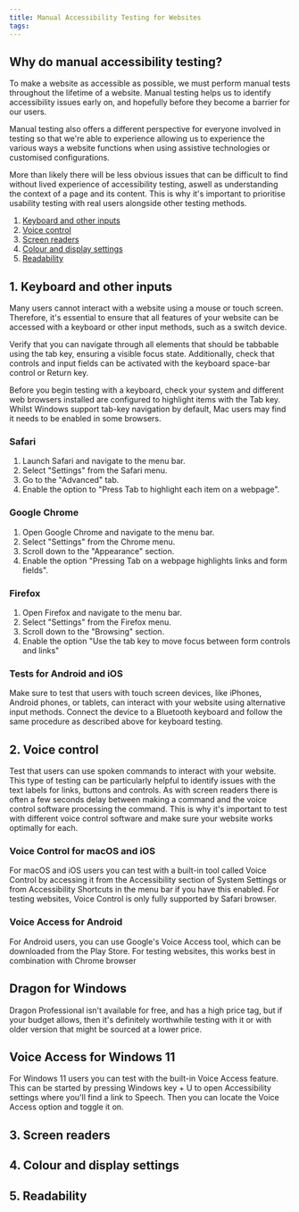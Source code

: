 ```yaml
---
title: Manual Accessibility Testing for Websites
tags: 
---
```


## Why do manual accessibility testing?

To make a website as accessible as possible, we must perform manual tests throughout the lifetime of a website. Manual testing helps us to identify accessibility issues early on, and hopefully before they become a barrier for our users.

Manual testing also offers a different perspective for everyone involved in testing so that we're able to experience allowing us to experience the various ways a website functions when using assistive technologies or customised configurations.

More than likely there will be less obvious issues that can be difficult to find without lived experience of accessibility testing, aswell as understanding the context of a page and its content. This is why it's important to prioritise usability testing with real users alongside other testing methods.

1. [Keyboard and other inputs](#1-keyboard-and-other-inputs)
2. [Voice control](#2-voice-control)
3. [Screen readers](#3-screen-readers)
4. [Colour and display settings](#4-colour-and-display-settings)
5. [Readability](#5-readability)

## 1. Keyboard and other inputs
Many users cannot interact with a website using a mouse or touch screen. Therefore, it's essential to ensure that all features of your website can be accessed with a keyboard or other input methods, such as a switch device. 

Verify that you can navigate through all elements that should be tabbable using the tab key, ensuring a visible focus state. Additionally, check that controls and input fields can be activated with the keyboard space-bar control or Return key.

Before you begin testing with a keyboard, check your system and different web browsers installed are configured to highlight items with the Tab key. Whilst Windows support tab-key navigation by default, Mac users may find it needs to be enabled in some browsers.

### Safari
1. Launch Safari and navigate to the menu bar.
2. Select "Settings" from the Safari menu.
3. Go to the "Advanced" tab.
4. Enable the option to "Press Tab to highlight each item on a webpage".

### Google Chrome
1. Open Google Chrome and navigate to the menu bar.
2. Select "Settings" from the Chrome menu.
3. Scroll down to the "Appearance" section.
4. Enable the option "Pressing Tab on a webpage highlights links and form fields".

### Firefox
1. Open Firefox and navigate to the menu bar.
2. Select "Settings" from the Firefox menu.
3. Scroll down to the "Browsing" section.
4. Enable the option "Use the tab key to move focus between form controls and links"

### Tests for Android and iOS
Make sure to test that users with touch screen devices, like iPhones, Android phones, or tablets, can interact with your website using alternative input methods. Connect the device to a Bluetooth keyboard and follow the same procedure as described above for keyboard testing.

## 2. Voice control
Test that users can use spoken commands to interact with your website. This type of testing can be particularly helpful to identify issues with the text labels for links, buttons and controls. As with screen readers there is often a few seconds delay between making a command and the voice control software processing the command. This is why it's important to test with different voice control software and make sure your website works optimally for each.

### Voice Control for macOS and iOS
For macOS and iOS users you can test with a built-in tool called Voice Control by accessing it from the Accessibility section of System Settings or from Accessibility Shortcuts in the menu bar if you have this enabled. For testing websites, Voice Control is only fully supported by Safari browser.

### Voice Access for Android
For Android users, you can use Google's Voice Access tool, which can be downloaded from the Play Store. For testing websites, this works best in combination with Chrome browser

## Dragon for Windows
Dragon Professional isn't available for free, and has a high price tag, but if your budget allows, then it's definitely worthwhile testing with it or with older version that might be sourced at a lower price.  

## Voice Access for Windows 11
For Windows 11 users you can test with the built-in Voice Access feature. This can be started by pressing Windows key + U to open Accessibility settings where you'll find a link to Speech. Then you can locate the Voice Access option and toggle it on.

## 3. Screen readers

## 4. Colour and display settings

## 5. Readability
